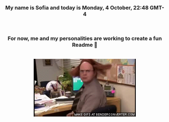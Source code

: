 


<div align="center">
<h3 >My name is Sofia and today is Monday, 4 October, 22:48 GMT-4</h3><br>
<h3 >For now, me and my personalities are working to create a fun Readme 👋
</h3><br>
<img src='img/dwight.gif' alt='working...'/>
</div>
